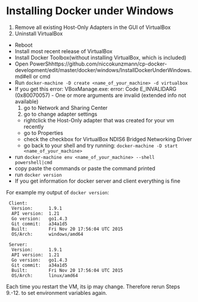 Installing Docker under Windows
===============================

1. Remove all existing Host-Only Adapters in the GUI of VirtualBox
2. Uninstall VirtualBox
- Reboot
- Install most recent release of VirtualBox
- Install Docker Toolbox(without installing VirtualBox, which is included)
- Open PowerShhttps://github.com/niccokunzmann/cp-docker-development/edit/master/docker/windows/InstallDockerUnderWindows.md#ell or cmd 
- Run `docker-machine -D create <name_of_your_machine> -d virtualbox`
- If you get this error: VBoxManage.exe: error: Code E_INVALIDARG (0x80070057) - One or more arguments are invalid (extended info not available)
    1. go to Network and Sharing Center
    2. go to change adapter settings
    - rightclick the Host-Only adapter that was created for your vm recently
    - go to Properties
    - check the checkbox for VirtualBox NDIS6 Bridged Networking Driver
    - go back to your shell and try running: `docker-machine -D start <name_of_your_machine>`
- run `docker-machine env <name_of_your_machine> --shell powershell|cmd`
- copy paste the commands or paste the command printed
- run `docker version`
- If you get information for docker server and client everything is fine 


For example my output of `docker version`:

     Client:
      Version:      1.9.1
      API version:  1.21
      Go version:   go1.4.3
      Git commit:   a34a1d5
      Built:        Fri Nov 20 17:56:04 UTC 2015
      OS/Arch:      windows/amd64

     Server:
      Version:      1.9.1
      API version:  1.21
      Go version:   go1.4.3
      Git commit:   a34a1d5
      Built:        Fri Nov 20 17:56:04 UTC 2015
      OS/Arch:      linux/amd64
      
      
Each time you restart the VM, its ip may change. Therefore rerun Steps 9.-12. to set environment variables again.
